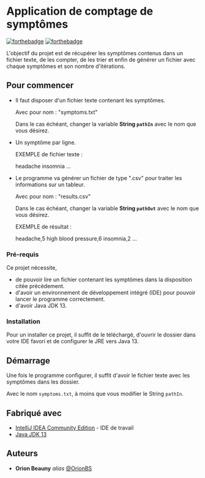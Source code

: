 # Application de comptage de symptômes

[![forthebadge](http://forthebadge.com/images/badges/built-with-love.svg)](http://forthebadge.com)  [![forthebadge](http://forthebadge.com/images/badges/powered-by-electricity.svg)](http://forthebadge.com)

L'objectif du projet est de récupérer les symptômes contenus dans un fichier texte, de les compter, de les trier et enfin de générer un fichier avec chaque symptômes et son nombre d'itérations.

## Pour commencer

- Il faut disposer d'un fichier texte contenant les symptômes.
    
    Avec pour nom : "symptoms.txt"
    
    Dans le cas échéant, changer la variable **String `pathIn`** avec le nom que vous désirez.
    
- Un symptôme par ligne.

    EXEMPLE de fichier texte :
 
    
    headache
    insomnia
    ...
    
- Le programme va générer un fichier de type ".csv" pour traiter les informations sur un tableur.
    
    Avec pour nom : "results.csv"
    
    Dans le cas échéant, changer la variable **String `pathOut`** avec le nom que vous désirez.
    
    EXEMPLE de résultat :
    
    
    headache,5
    high blood pressure,6
    insomnia,2
    ...

### Pré-requis

Ce projet nécessite,
- de pouvoir lire un fichier contenant les symptômes dans la disposition citée précédement.
- d'avoir un environnement de développement intégré (IDE) pour pouvoir lancer le programme correctement.
- d'avoir Java JDK 13.


### Installation

Pour un installer ce projet,
il suffit de le téléchargé, d'ouvrir le dossier dans votre IDE favori et de configurer le JRE vers Java 13.

## Démarrage

Une fois le programme configurer, il suffit d'avoir le fichier texte avec les symptômes dans les dossier.

Avec le nom `symptoms.txt`, à moins que vous modifier le String `pathIn`.

## Fabriqué avec

* [IntelliJ IDEA Community Edition](https://www.jetbrains.com/idea/download/) - IDE de travail
* [Java JDK 13](https://www.oracle.com/java/technologies/javase-jdk13-downloads.html )

## Auteurs

* **Orion Beauny** _alias_ [@OrionBS](https://github.com/OrionBS)



